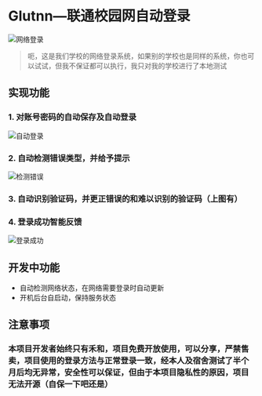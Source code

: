 # Glutnn—联通校园网自动登录
![网络登录](https://github.com/suhexia/GlutnnLogin/assets/55019115/bd5b5764-be65-43ff-9f9a-4cdf00df1543)

> 呃，这是我们学校的网络登录系统，如果别的学校也是同样的系统，你也可以试试，但我不保证都可以执行，我只对我的学校进行了本地测试
## 实现功能
### 1. 对账号密码的自动保存及自动登录
![自动登录](https://github.com/suhexia/GlutnnLogin/assets/55019115/1db12e94-d1e3-4627-8c5a-7832b09055db)
### 2. 自动检测错误类型，并给予提示
![检测错误](https://github.com/suhexia/GlutnnLogin/assets/55019115/b43ae087-3fd6-426d-b278-67606d7810d8)
### 3. 自动识别验证码，并更正错误的和难以识别的验证码（上图有）
### 4. 登录成功智能反馈
![登录成功](https://github.com/suhexia/GlutnnLogin/assets/55019115/e0da1613-38ea-49b8-b364-7e832862fa25)

## 开发中功能
- 自动检测网络状态，在网络需要登录时自动更新
- 开机后台自启动，保持服务状态

## 注意事项
  ### 本项目开发者始终只有禾和，项目免费开放使用，可以分享，严禁售卖，项目使用的登录方法与正常登录一致，经本人及宿舍测试了半个月后均无异常，安全性可以保证，但由于本项目隐私性的原因，项目无法开源（自保一下吧还是）
